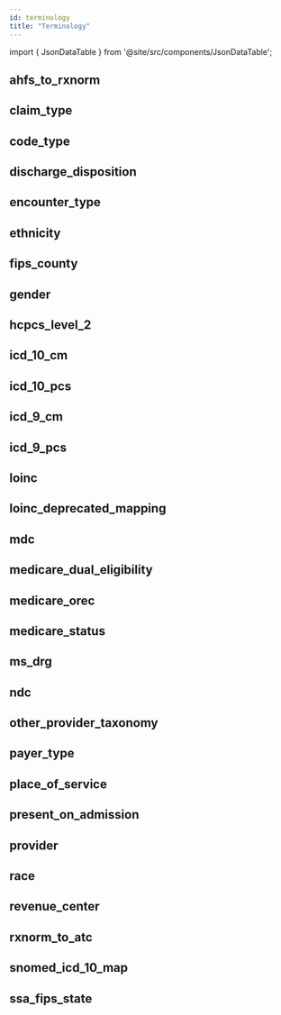 ```yaml
---
id: terminology
title: "Terminology"
---
```


import { JsonDataTable } from '@site/src/components/JsonDataTable';


## ahfs_to_rxnorm

<JsonDataTable  jsonPath="nodes.seed\.the_tuva_project\.terminology__ahfs_to_rxnorm.columns" />

## claim_type

<JsonDataTable  jsonPath="nodes.seed\.the_tuva_project\.terminology__claim_type.columns" />

## code_type

<JsonDataTable  jsonPath="nodes.seed\.the_tuva_project\.terminology__code_type.columns" />

## discharge_disposition

<JsonDataTable  jsonPath="nodes.seed\.the_tuva_project\.terminology__discharge_disposition.columns" />

## encounter_type

<JsonDataTable  jsonPath="nodes.seed\.the_tuva_project\.terminology__encounter_type.columns" />

## ethnicity

<JsonDataTable  jsonPath="nodes.seed\.the_tuva_project\.terminology__ethnicity.columns" />

## fips_county

<JsonDataTable  jsonPath="nodes.seed\.the_tuva_project\.terminology__fips_county.columns" />

## gender

<JsonDataTable  jsonPath="nodes.seed\.the_tuva_project\.terminology__gender.columns" />

## hcpcs_level_2

<JsonDataTable  jsonPath="nodes.seed\.the_tuva_project\.terminology__hcpcs_level_2.columns" />

## icd_10_cm

<JsonDataTable  jsonPath="nodes.seed\.the_tuva_project\.terminology__icd_10_cm.columns" />

## icd_10_pcs

<JsonDataTable  jsonPath="nodes.seed\.the_tuva_project\.terminology__icd_10_pcs.columns" />

## icd_9_cm

<JsonDataTable  jsonPath="nodes.seed\.the_tuva_project\.terminology__icd_9_cm.columns" />

## icd_9_pcs

<JsonDataTable  jsonPath="nodes.seed\.the_tuva_project\.terminology__icd_9_pcs.columns" />

## loinc

<JsonDataTable  jsonPath="nodes.seed\.the_tuva_project\.terminology__loinc.columns" />

## loinc_deprecated_mapping

<JsonDataTable  jsonPath="nodes.seed\.the_tuva_project\.terminology__loinc_deprecated_mapping.columns" />

## mdc

<JsonDataTable  jsonPath="nodes.seed\.the_tuva_project\.terminology__mdc.columns" />

## medicare_dual_eligibility

<JsonDataTable  jsonPath="nodes.seed\.the_tuva_project\.terminology__medicare_dual_eligibility.columns" />

## medicare_orec

<JsonDataTable  jsonPath="nodes.seed\.the_tuva_project\.terminology__medicare_orec.columns" />

## medicare_status

<JsonDataTable  jsonPath="nodes.seed\.the_tuva_project\.terminology__medicare_status.columns" />

## ms_drg

<JsonDataTable  jsonPath="nodes.seed\.the_tuva_project\.terminology__ms_drg.columns" />

## ndc

<JsonDataTable  jsonPath="nodes.seed\.the_tuva_project\.terminology__ndc.columns" />

## other_provider_taxonomy

<JsonDataTable  jsonPath="nodes.seed\.the_tuva_project\.terminology__other_provider_taxonomy.columns" />

## payer_type

<JsonDataTable  jsonPath="nodes.seed\.the_tuva_project\.terminology__payer_type.columns" />

## place_of_service

<JsonDataTable  jsonPath="nodes.seed\.the_tuva_project\.terminology__place_of_service.columns" />

## present_on_admission

<JsonDataTable  jsonPath="nodes.seed\.the_tuva_project\.terminology__present_on_admission.columns" />

## provider

<JsonDataTable  jsonPath="nodes.seed\.the_tuva_project\.terminology__provider.columns" />

## race

<JsonDataTable  jsonPath="nodes.seed\.the_tuva_project\.terminology__race.columns" />

## revenue_center

<JsonDataTable  jsonPath="nodes.seed\.the_tuva_project\.terminology__revenue_center.columns" />

## rxnorm_to_atc

<JsonDataTable  jsonPath="nodes.seed\.the_tuva_project\.terminology__rxnorm_to_atc.columns" />

## snomed_icd_10_map

<JsonDataTable  jsonPath="nodes.seed\.the_tuva_project\.terminology__snomed_icd_10_map.columns" />

## ssa_fips_state

<JsonDataTable  jsonPath="nodes.seed\.the_tuva_project\.terminology__ssa_fips_state.columns" />
